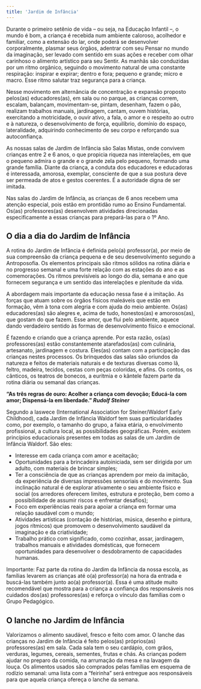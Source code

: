 ```yaml
---
title: 'Jardim de Infância'
---
```


Durante o primeiro setênio de vida – ou seja, na Educação Infantil –, o mundo é bom, a criança é recebida num ambiente caloroso, acolhedor e familiar, como a extensão do lar, onde poderá se desenvolver corporalmente, plasmar seus órgãos, adentrar com seu Pensar no mundo da imaginação, ser levado com sentido em suas ações e receber com olhar carinhoso o alimento artístico para seu Sentir. As manhãs são conduzidas por um ritmo orgânico, seguindo o movimento natural de uma constante respiração: inspirar e expirar; dentro e fora; pequeno e grande; micro e macro. Esse ritmo salutar traz segurança para a criança. 

Nesse movimento em alternância de concentração e expansão proposto pelos(as) educadores(as), em sala ou no parque, as crianças correm, escalam, balançam, movimentam-se, pintam, desenham, fazem o pão, realizam trabalhos manuais, jardinagem, cantam, ouvem histórias, exercitando a motricidade, o ouvir ativo, a fala, o amor e o respeito ao outro e à natureza, o desenvolvimento de força, equilíbrio, domínio do espaço, lateralidade, adquirindo conhecimento de seu corpo e reforçando sua autoconfiança.

As nossas salas de Jardim de Infância são Salas Mistas, onde convivem crianças entre 2 e 6 anos, o que propicia riqueza nas interelações, em que o pequeno admira o grande e o grande zela pelo pequeno, formando uma grande família. Diante da criança, a conduta dos educadores e educadoras é interessada, amorosa, exemplar, consciente de que a sua postura deve ser permeada de atos e gestos coerentes. É a autoridade digna de ser imitada. 

Nas salas do Jardim de Infância, as crianças de 6 anos recebem uma atenção especial, pois estão em prontidão rumo ao Ensino Fundamental. Os(as) professores(as) desenvolvem atividades direcionadas especificamente a essas crianças para prepará-las para o 1º Ano. 

## O dia a dia do Jardim de Infância

A rotina do Jardim de Infância é definida pelo(a) professor(a), por meio de sua compreensão da criança pequena e de seu desenvolvimento segundo a Antroposofia. Os elementos principais são ritmos sólidos na rotina diária e no progresso semanal e uma forte relação com as estações do ano e as comemorações. Os ritmos previsíveis ao longo do dia, semana e ano que fornecem segurança e um sentido das interelações e plenitude da vida.

A abordagem mais importante da educação nessa fase é a imitação. As forças que atuam sobre os órgãos físicos maleáveis que estão em formação, vêm à tona com alegria e com ajuda do meio ambiente. Os(as) educadores(as) são alegres e, acima de tudo, honestos(as) e amorosos(as), que gostam do que fazem. Esse amor, que flui pelo ambiente, aquece dando verdadeiro sentido às formas de desenvolvimento físico e emocional. 

É fazendo e criando que a criança aprende. Por esta razão, os(as) professores(as) estão constantemente atarefados(as) com culinária, artesanato, jardinagem e costura. Eles(as) contam com a participação das crianças nestes processos. Os brinquedos das salas são oriundos da natureza e feitos de materiais naturais e de texturas diversas como lã, feltro, madeira, tecidos, cestas com peças coloridas, e afins. Os contos, os cânticos, os teatros de bonecos, a euritmia e o kântele fazem parte da rotina diária ou semanal das crianças.

**“As três regras de ouro:
Acolher a criança com devoção;
Educá-la com amor;
Dispensá-la em liberdade.”
_Rudolf Steiner_** 

Segundo a Iaswece (International Association for Steiner/Waldorf Early Childhood), cada Jardim de Infância Waldorf tem suas particularidades como, por exemplo, o tamanho do grupo, a faixa etária, o envolvimento profissional, a cultura local, as possibilidades geográficas. Porém, existem princípios educacionais presentes em todas as salas de um Jardim de Infância Waldorf. São eles: 

*  Interesse em cada criança com amor e aceitação;
* Oportunidades para a brincadeira autoiniciada, sem ser dirigida por um adulto, com materiais de brincar simples; 
* Ter a consciência de que as crianças aprendem por meio da imitação, da experiência de diversas impressões sensoriais e do movimento. Sua inclinação natural é de explorar ativamente o seu ambiente físico e social (os arredores oferecem limites, estrutura e proteção, bem como a possibilidade de assumir riscos e enfrentar desafios); 
* Foco em experiências reais para apoiar a criança em formar uma relação saudável com o mundo;
* Atividades artísticas (contação de histórias, música, desenho e pintura, jogos rítmicos) que promovem o desenvolvimento saudável da imaginação e da criatividade;
* Trabalho prático com significado, como cozinhar, assar, jardinagem, trabalhos manuais e atividades domésticas, que fornecem oportunidades para desenvolver o desdobramento de capacidades humanas. 

Importante: Faz parte da rotina do Jardim da Infância da nossa escola, as famílias levarem as crianças até o(a) professor(a) na hora da entrada e buscá-las também junto ao(a) professor(a). Essa é uma atitude muito recomendável que mostra para a criança a confiança dos responsáveis nos cuidados dos(as) professores(as) e reforça o vínculo das famílias com o Grupo Pedagógico.

## O lanche no Jardim de Infância

Valorizamos o alimento saudável, fresco e feito com amor. O lanche das crianças no Jardim de Infância é feito pelos(as) próprios(as) professores(as) em sala. Cada sala tem o seu cardápio, com grãos, verduras, legumes, cereais, sementes, frutas e chás. As crianças podem ajudar no preparo da comida, na arrumação da mesa e na lavagem da louça. Os alimentos usados são comprados pelas famílias em esquema de rodízio semanal: uma lista com a “feirinha” será entregue aos responsáveis para que aquela criança ofereça o lanche da semana. 